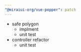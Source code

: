 ```yaml
---
"@miraiui-org/vue-popper": patch
---
```


- safe polygon
  - implment
  - unit test
- controller refactor
  - unit test

